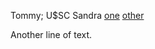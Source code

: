 Tommy; U$SC Sandra [one](tests/test-small/page1.md) [other](tests/test-small/page4.txt) 

Another line of text.
